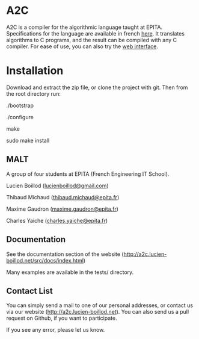 # A2C

A2C is a compiler for the algorithmic language taught at EPITA. Specifications for the
language are available in french
[here](http://algo.infoprepa.epita.fr/index.php/Epita:Algo:M%C3%A9mo-Langage).
It translates algorithms to C programs, and the result can be compiled
with any C compiler. For ease of use, you can also try the [web
interface](http://a2c.too.gy).

# Installation
Download and extract the zip file, or clone the project with git. Then from the
root directory run:

./bootstrap

./configure

make

sudo make install

## MALT

A group of four students at EPITA (French Engineering IT School).

Lucien Boillod (lucienboillod@gmail.com)

Thibaud Michaud (thibaud.michaud@epita.fr)

Maxime Gaudron (maxime.gaudron@epita.fr)

Charles Yaiche (charles.yaiche@epita.fr)

## Documentation

See the documentation section of the website (http://a2c.lucien-boillod.net/src/docs/index.html)

Many examples are available in the tests/ directory.

## Contact List
You can simply send a mail to one of our personal addresses, or contact us via our website (http://a2c.lucien-boillod.net).
You can also send us a pull request on Github, if you want to participate.

If you see any error, please let us know.
